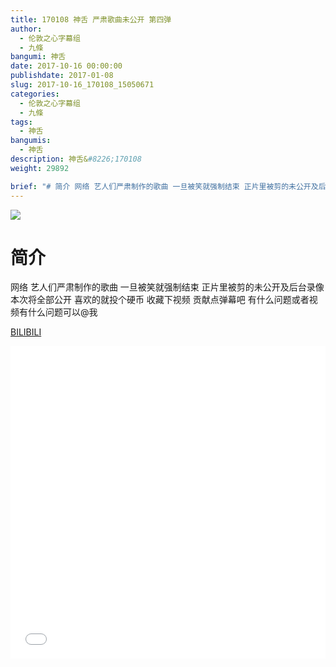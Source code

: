 ```yaml
---
title: 170108 神舌 严肃歌曲未公开 第四弹
author: 
  - 伦敦之心字幕组
  - 九條
bangumi: 神舌
date: 2017-10-16 00:00:00
publishdate: 2017-01-08
slug: 2017-10-16_170108_15050671
categories: 
  - 伦敦之心字幕组
  - 九條
tags: 
  - 神舌
bangumis: 
  - 神舌
description: 神舌&#8226;170108
weight: 29892

brief: "# 简介 网络 艺人们严肃制作的歌曲 一旦被笑就强制结束 正片里被剪的未公开及后台录像 本次将全部公开 喜欢的就投个硬币 收藏下视频 贡献点弹幕吧 有什么问题或者视频有什么问题可以@我"
---
```


![](https://i.imgur.com/0ah9Toa.jpg)

# 简介  
网络
艺人们严肃制作的歌曲 一旦被笑就强制结束 正片里被剪的未公开及后台录像 本次将全部公开 喜欢的就投个硬币 收藏下视频 贡献点弹幕吧 有什么问题或者视频有什么问题可以@我

  [BILIBILI](https://www.bilibili.com/video/av15050671/)


<div class="vcontainer">  <iframe class='video' src="//www.bilibili.com/blackboard/player.html?aid=15050671" width="100%" height="500" frameborder="0" allowfullscreen="allowfullscreen"></iframe></div>
